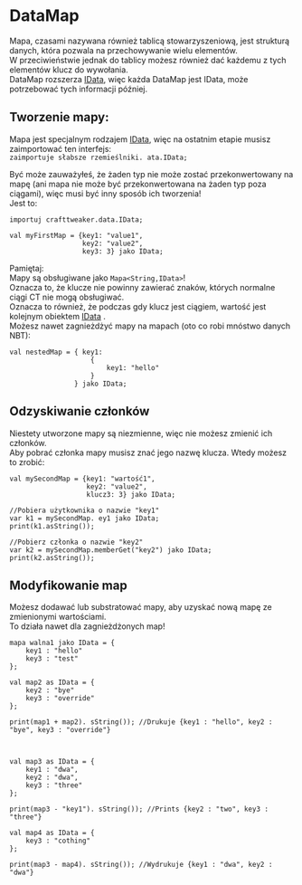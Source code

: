 # DataMap

Mapa, czasami nazywana również tablicą stowarzyszeniową, jest strukturą danych, która pozwala na przechowywanie wielu elementów.  
W przeciwieństwie jednak do tablicy możesz również dać każdemu z tych elementów klucz do wywołania.  
DataMap rozszerza [IData](/Vanilla/Data/IData/), więc każda DataMap jest IData, może potrzebować tych informacji później.

## Tworzenie mapy:

Mapa jest specjalnym rodzajem [IData](/Vanilla/Data/IData/), więc na ostatnim etapie musisz zaimportować ten interfejs:  
`zaimportuje słabsze rzemieślniki. ata.IData;`

Być może zauważyłeś, że żaden typ nie może zostać przekonwertowany na mapę (ani mapa nie może być przekonwertowana na żaden typ poza ciągami), więc musi być inny sposób ich tworzenia!  
Jest to:

```zenscript
importuj crafttweaker.data.IData;

val myFirstMap = {key1: "value1",
                  key2: "value2",
                  key3: 3} jako IData;
```

Pamiętaj:  
Mapy są obsługiwane jako `Mapa<String,IData>`!  
Oznacza to, że klucze nie powinny zawierać znaków, których normalne ciągi CT nie mogą obsługiwać.  
Oznacza to również, że podczas gdy klucz jest ciągiem, wartość jest kolejnym obiektem [IData](/Vanilla/Data/IData/) .  
Możesz nawet zagnieżdżyć mapy na mapach (oto co robi mnóstwo danych NBT):

```zenscript
val nestedMap = { key1: 
                    {
                        key1: "hello"
                    }
                } jako IData;
```

## Odzyskiwanie członków

Niestety utworzone mapy są niezmienne, więc nie możesz zmienić ich członków.  
Aby pobrać członka mapy musisz znać jego nazwę klucza. Wtedy możesz to zrobić:

```zenscript
val mySecondMap = {key1: "wartość1",
                   key2: "value2",
                   klucz3: 3} jako IData;

//Pobiera użytkownika o nazwie "key1"
var k1 = mySecondMap. ey1 jako IData;
print(k1.asString());

//Pobierz członka o nazwie "key2"
var k2 = mySecondMap.memberGet("key2") jako IData;
print(k2.asString());
```

## Modyfikowanie map

Możesz dodawać lub substratować mapy, aby uzyskać nową mapę ze zmienionymi wartościami.  
To działa nawet dla zagnieżdżonych map!

```zenscript
mapa walna1 jako IData = {
    key1 : "hello"
    key3 : "test"
};

val map2 as IData = {
    key2 : "bye"
    key3 : "override"
};

print(map1 + map2). sString()); //Drukuje {key1 : "hello", key2 : "bye", key3 : "override"}



val map3 as IData = {
    key1 : "dwa",
    key2 : "dwa",
    key3 : "three"
};

print(map3 - "key1"). sString()); //Prints {key2 : "two", key3 : "three"}

val map4 as IData = {
    key3 : "cothing"
};

print(map3 - map4). sString()); //Wydrukuje {key1 : "dwa", key2 : "dwa"}
```